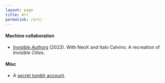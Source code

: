 ```yaml
---
layout: page
title: Art
permalink: /art/
---
```


#### Machine collaboration

- [*Invisible Authors*](/assets/invisible-authors.pdf) (2022). With
  NeoX and Italo Calvino. A recreation of *Invisible Cities*.

#### Misc

- A [secret tumblr account](https://caedrix.tumblr.com/).
